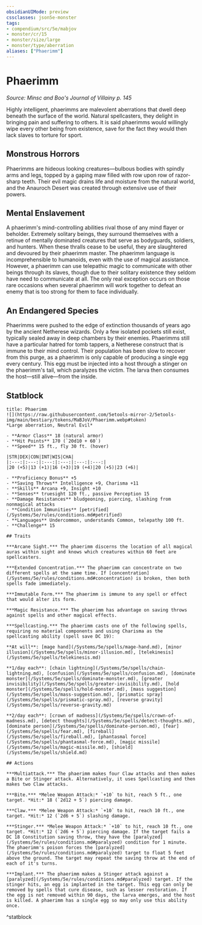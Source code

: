 ```yaml
---
obsidianUIMode: preview
cssclasses: json5e-monster
tags:
- compendium/src/5e/mabjov
- monster/cr/15
- monster/size/large
- monster/type/aberration
aliases: ["Phaerimm"]
---
```

# Phaerimm
*Source: Minsc and Boo's Journal of Villainy p. 145*  

Highly intelligent, phaerimms are malevolent aberrations that dwell deep beneath the surface of the world. Natural spellcasters, they delight in bringing pain and suffering to others. It is said phaerimms would willingly wipe every other being from existence, save for the fact they would then lack slaves to torture for sport.

## Monstrous Horrors

Phaerimms are hideous looking creatures—bulbous bodies with spindly arms and legs, topped by a gaping maw filled with row upon row of razor-sharp teeth. Their evil magic drains life and moisture from the natural world, and the Anauroch Desert was created through extensive use of their powers.

## Mental Enslavement

A phaerimm's mind-controlling abilities rival those of any mind flayer or beholder. Extremely solitary beings, they surround themselves with a retinue of mentally dominated creatures that serve as bodyguards, soldiers, and hunters. When these thralls cease to be useful, they are slaughtered and devoured by their phaerimm master. The phaerimm language is incomprehensible to humanoids, even with the use of magical assistance. However, a phaerimm can use telepathic magic to communicate with other beings through its slaves, though due to their solitary existence they seldom have need to communicate at all. The only real exception occurs on those rare occasions when several phaerimm will work together to defeat an enemy that is too strong for them to face individually.

## An Endangered Species

Phaerimms were pushed to the edge of extinction thousands of years ago by the ancient Netherese wizards. Only a few isolated pockets still exist, typically sealed away in deep chambers by their enemies. Phaerimms still have a particular hatred for tomb tappers, a Netherese construct that is immune to their mind control. Their population has been slow to recover from this purge, as a phaerimm is only capable of producing a single egg every century. This egg must be injected into a host through a stinger on the phaerimm's tail, which paralyzes the victim. The larva then consumes the host—still alive—from the inside.

## Statblock

```ad-statblock
title: Phaerimm
![](https://raw.githubusercontent.com/5etools-mirror-2/5etools-img/main/bestiary/tokens/MaBJoV/Phaerimm.webp#token)
*Large aberration, Neutral Evil*

- **Armor Class** 18 (natural armor)
- **Hit Points** 170 (`20d10 + 60`)
- **Speed** 15 ft., fly 30 ft. (hover)

|STR|DEX|CON|INT|WIS|CHA|
|:---:|:---:|:---:|:---:|:---:|:---:|
|20 (+5)|13 (+1)|16 (+3)|19 (+4)|20 (+5)|23 (+6)|

- **Proficiency Bonus** +5
- **Saving Throws** Intelligence +9, Charisma +11
- **Skills** Arcana +9, Insight +10
- **Senses** truesight 120 ft., passive Perception 15
- **Damage Resistances** bludgeoning, piercing, slashing from nonmagical attacks
- **Condition Immunities** [petrified](/Systems/5e/rules/conditions.md#petrified)
- **Languages** Undercommon, understands Common, telepathy 100 ft.
- **Challenge** 15

## Traits

***Arcane Sight.*** The phaerimm discerns the location of all magical auras within sight and knows which creatures within 60 feet are spellcasters.

***Extended Concentration.*** The phaerimm can concentrate on two different spells at the same time. If [concentration](/Systems/5e/rules/conditions.md#concentration) is broken, then both spells fade immediately.

***Immutable Form.*** The phaerimm is immune to any spell or effect that would alter its form.

***Magic Resistance.*** The phaerimm has advantage on saving throws against spells and other magical effects.

***Spellcasting.*** The phaerimm casts one of the following spells, requiring no material components and using Charisma as the spellcasting ability (spell save DC 19):

**At will**: [mage hand](/Systems/5e/spells/mage-hand.md), [minor illusion](/Systems/5e/spells/minor-illusion.md), [telekinesis](/Systems/5e/spells/telekinesis.md)

**1/day each**: [chain lightning](/Systems/5e/spells/chain-lightning.md), [confusion](/Systems/5e/spells/confusion.md), [dominate monster](/Systems/5e/spells/dominate-monster.md), [greater invisibility](/Systems/5e/spells/greater-invisibility.md), [hold monster](/Systems/5e/spells/hold-monster.md), [mass suggestion](/Systems/5e/spells/mass-suggestion.md), [prismatic spray](/Systems/5e/spells/prismatic-spray.md), [reverse gravity](/Systems/5e/spells/reverse-gravity.md)

**2/day each**: [crown of madness](/Systems/5e/spells/crown-of-madness.md), [detect thoughts](/Systems/5e/spells/detect-thoughts.md), [dominate person](/Systems/5e/spells/dominate-person.md), [fear](/Systems/5e/spells/fear.md), [fireball](/Systems/5e/spells/fireball.md), [phantasmal force](/Systems/5e/spells/phantasmal-force.md), [magic missile](/Systems/5e/spells/magic-missile.md), [shield](/Systems/5e/spells/shield.md)

## Actions

***Multiattack.*** The phaerimm makes four Claw attacks and then makes a Bite or Stinger attack. Alternatively, it uses Spellcasting and then makes two Claw attacks.

***Bite.*** *Melee Weapon Attack:* `+10` to hit, reach 5 ft., one target. *Hit:* 18 (`2d12 + 5`) piercing damage.

***Claw.*** *Melee Weapon Attack:* `+10` to hit, reach 10 ft., one target. *Hit:* 12 (`2d6 + 5`) slashing damage.

***Stinger.*** *Melee Weapon Attack:* `+10` to hit, reach 10 ft., one target. *Hit:* 12 (`2d6 + 5`) piercing damage. If the target fails a DC 18 Constitution saving throw, they have the [paralyzed](/Systems/5e/rules/conditions.md#paralyzed) condition for 1 minute. The phaerimm's poison forces the [paralyzed](/Systems/5e/rules/conditions.md#paralyzed) target to float 5 feet above the ground. The target may repeat the saving throw at the end of each of it's turns.

***Implant.*** The phaerimm makes a Stinger attack against a [paralyzed](/Systems/5e/rules/conditions.md#paralyzed) target. If the stinger hits, an egg is implanted in the target. This egg can only be removed by spells that cure disease, such as lesser restoration. If the egg is not removed within 90 days, the larva emerges, and the host is killed. A phaerimm has a single egg so may only use this ability once.
```
^statblock